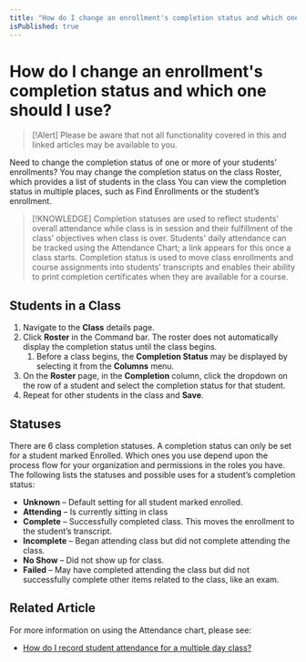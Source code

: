 ```yaml
---
title: "How do I change an enrollment's completion status and which one should I use?"
isPublished: true
---
```


# How do I change an enrollment's completion status and which one should I use?

> [!Alert] Please be aware that not all functionality covered in this and linked articles may be available to you.

Need to change the completion status of one or more of your students’ enrollments? You may change the completion status on the class Roster, which provides a list of students in the class You can view the completion status in multiple places, such as Find Enrollments or the student’s enrollment.

> [!KNOWLEDGE] Completion statuses are used to reflect students’ overall attendance while class is in session and their fulfillment of the class’ objectives when class is over. Students' daily attendance can be tracked using the Attendance Chart; a link appears for this once a class starts. Completion status is used to move class enrollments and course assignments into students’ transcripts and enables their ability to print completion certificates when they are available for a course.

## Students in a Class

1. Navigate to the **Class** details page.
1. Click **Roster** in the Command bar. The roster does not automatically display the completion status until the class begins.
     1. Before a class begins, the **Completion Status** may be displayed by selecting it from the **Columns** menu.
1. On the **Roster** page, in the **Completion** column, click the dropdown on the row of a student and select the completion status for that student.
1. Repeat for other students in the class and **Save**.

## Statuses
There are 6 class completion statuses. A completion status can only be set for a student marked Enrolled. Which ones you use depend upon the process flow for your organization and permissions in the roles you have. The following lists the statuses and possible uses for a student’s completion status:

- **Unknown** – Default setting for all student marked enrolled.
- **Attending** – Is currently sitting in class
- **Complete** – Successfully completed class. This moves the enrollment to the student’s transcript.
- **Incomplete** – Began attending class but did not complete attending the class.
- **No Show** – Did not show up for class.
- **Failed** – May have completed attending the class but did not successfully complete other items related to the class, like an exam.

## Related Article
For more information on using the Attendance chart, please see:

- [How do I record student attendance for a multiple day class?](record-student-attendance-for-multiple-day-class.md)
